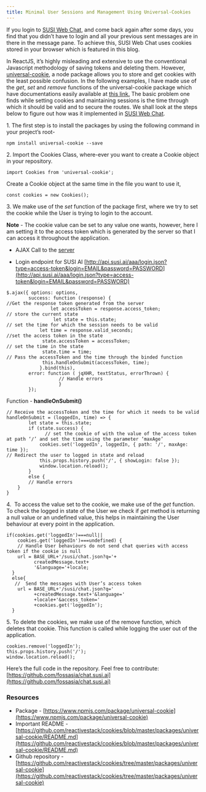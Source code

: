 ```yaml
---
title: Minimal User Sessions and Management Using Universal-Cookies 
---
```

If you login to [SUSI Web Chat](http://github.com/fossasia/chat.susi.ai), and come back again after some days, you find that you didn’t have to login and all your previous sent messages are in there in the message pane. To achieve this, SUSI Web Chat uses cookies stored in your browser which is featured in this blog.  

In ReactJS, it’s highly misleading and extensive to use the conventional Javascript methodology of saving tokens and deleting them. However, [universal-cookie](https://www.npmjs.com/package/universal-cookie), a node package allows you to store and get cookies with the least possible confusion. In the following examples, I have made use of the _get_, _set_ and _remove_ functions of the universal-cookie package which have documentations easily available at [this link.](https://github.com/reactivestack/cookies/blob/master/packages/universal-cookie/README.md) The basic problem one finds while setting cookies and maintaining sessions is the time through which it should be valid and to secure the routes. We shall look at the steps below to figure out how was it implemented in [SUSI Web Chat](http://github.com/fossasia/chat.susi.ai).

1\. The first step is to install the packages by using the following command in your project’s root-
```
npm install universal-cookie --save
```
2\. Import the Cookies Class, where-ever you want to create a Cookie object in your repository.
```
import Cookies from 'universal-cookie';
```
Create a Cookie object at the same time in the file you want to use it,
```
const cookies = new Cookies();
```
3\. We make use of the _set_ function of the package first, where we try to set the cookie while the User is trying to login to the account.

**Note** - The cookie value can be set to any value one wants, however, here I am setting it to the access token which is generated by the server so that I can access it throughout the application.

*   AJAX Call to the [server](http://api.susi.ai)

*   Login endpoint for SUSI AI [http://api.susi.ai/aaa/login.json?type=access-token&login=EMAIL&password=PASSWORD](http://api.susi.ai/aaa/login.json?type=access-token&login=EMAIL&password=PASSWORD)
```
$.ajax({ options: options,
        success: function (response) {
//Get the response token generated from the server
                let accessToken = response.access_token;                       // store the current state
                 let state = this.state;
// set the time for which the session needs to be valid
            let time = response.valid_seconds;
//set the access token in the state
             state.accessToken = accessToken;
// set the time in the state
             state.time = time;           
// Pass the accessToken and the time through the binded function
             this.handleOnSubmit(accessToken, time);
            }.bind(this),
        error: function ( jqXHR, textStatus, errorThrown) {
                   // Handle errors
                   }
        });
```
Function - **handleOnSubmit()**
```
// Receive the accessToken and the time for which it needs to be valid
handleOnSubmit = (loggedIn, time) => {
        let state = this.state;
        if (state.success) {
              // set the cookie of with the value of the access token at path ‘/’ and set the time using the parameter ‘maxAge’
            cookies.set('loggedIn', loggedIn, { path: '/', maxAge: time });
// Redirect the user to logged in state and reload
            this.props.history.push('/', { showLogin: false });
            window.location.reload();
        }
        else {
        // Handle errors
    }
}
```

4\.  To access the value set to the cookie, we make use of the _get_ function. To check the logged in state of the User we check if _get_ method is returning a null value or an undefined value, this helps in maintaining the User behaviour at every point in the application.
```
if(cookies.get('loggedIn')===null||
    cookies.get('loggedIn')===undefined) {
    // Handle User behaviours do not send chat queries with access token if the cookie is null
    url = BASE_URL+'/susi/chat.json?q='+
          createdMessage.text+
          '&language='+locale;
  }
  else{
   //  Send the messages with User’s access token
    url = BASE_URL+'/susi/chat.json?q='
          +createdMessage.text+'&language='
          +locale+'&access_token='
          +cookies.get('loggedIn');
  }
```

5\. To delete the cookies, we make use of the remove function, which deletes that cookie. This function is called while logging the user out of the application.
```
cookies.remove('loggedIn');
this.props.history.push('/');
window.location.reload();
```
Here’s the full code in the repository. Feel free to contribute:[https://github.com/fossasia/chat.susi.ai](https://github.com/fossasia/chat.susi.ai)

### Resources

*   Package - [https://www.npmjs.com/package/universal-cookie](https://www.npmjs.com/package/universal-cookie)
*   Important README - [https://github.com/reactivestack/cookies/blob/master/packages/universal-cookie/README.md](https://github.com/reactivestack/cookies/blob/master/packages/universal-cookie/README.md)
*   Github repository - [https://github.com/reactivestack/cookies/tree/master/packages/universal-cookie](https://github.com/reactivestack/cookies/tree/master/packages/universal-cookie)